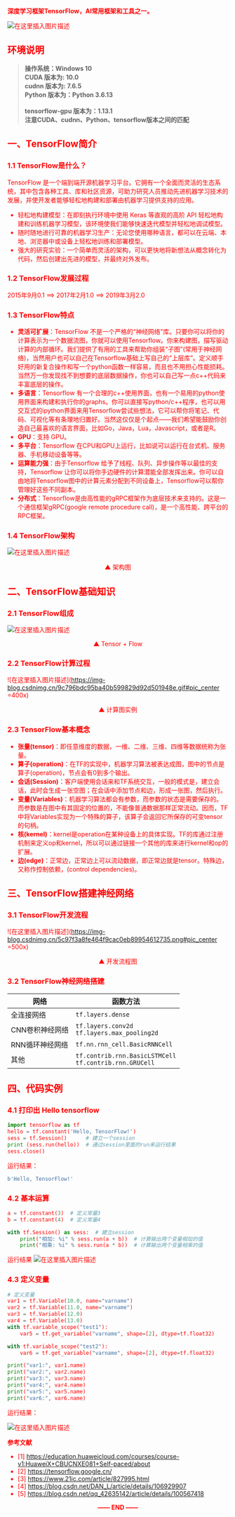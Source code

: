 <font color=red><b>深度学习框架TensorFlow，AI常用框架和工具之一。</b>

![在这里插入图片描述](https://img-blog.csdnimg.cn/231575b28cd844ba8e428702b650abf4.png)



## 环境说明
>**操作系统：Windows 10** 
> \
> **CUDA 版本为: 10.0**
> \
> **cudnn 版本为: 7.6.5**
> \
> **Python 版本为：Python 3.6.13**	
> \
> **tensorflow-gpu 版本为：1.13.1**
> \
> **注意CUDA、cudnn、Python、tensorflow版本之间的匹配**


## 一、TensorFlow简介
### 1.1 TensorFlow是什么？
TensorFlow 是一个端到端开源机器学习平台。它拥有一个全面而灵活的生态系统，其中包含各种工具、库和社区资源，可助力研究人员推动先进机器学习技术的发展，并使开发者能够轻松地构建和部署由机器学习提供支持的应用。

- 轻松地构建模型：在即刻执行环境中使用 Keras 等直观的高阶 API 轻松地构建和训练机器学习模型，该环境使我们能够快速迭代模型并轻松地调试模型。
- 随时随地进行可靠的机器学习生产：无论您使用哪种语言，都可以在云端、本地、浏览器中或设备上轻松地训练和部署模型。
- 强大的研究实验：一个简单而灵活的架构，可以更快地将新想法从概念转化为代码，然后创建出先进的模型，并最终对外发布。

### 1.2 TensorFlow发展过程

2015年9月0.1   $\implies$  2017年2月1.0  $\implies$  2019年3月2.0

### 1.3 TensorFlow特点 
- **灵活可扩展**：TensorFlow 不是一个严格的“神经网络”库。只要你可以将你的计算表示为一个数据流图，你就可以使用Tensorflow。你来构建图，描写驱动计算的内部循环。我们提供了有用的工具来帮助你组装“子图”(常用于神经网络)，当然用户也可以自己在Tensorflow基础上写自己的“上层库”。定义顺手好用的新复合操作和写一个python函数一样容易，而且也不用担心性能损耗。当然万一你发现找不到想要的底层数据操作，你也可以自己写一点c++代码来丰富底层的操作。
- **多语言**：Tensorflow 有一个合理的c++使用界面，也有一个易用的python使用界面来构建和执行你的graphs。你可以直接写python/c++程序，也可以用交互式的ipython界面来用Tensorflow尝试些想法，它可以帮你将笔记、代码、可视化等有条理地归置好。当然这仅仅是个起点——我们希望能鼓励你创造自己最喜欢的语言界面，比如Go，Java，Lua，Javascript，或者是R。
- **GPU**：支持 GPU。
- **多平台**：Tensorflow 在CPU和GPU上运行，比如说可以运行在台式机、服务器、手机移动设备等等。
- **运算能力强**：由于Tensorflow 给予了线程、队列、异步操作等以最佳的支持，Tensorflow 让你可以将你手边硬件的计算潜能全部发挥出来。你可以自由地将Tensorflow图中的计算元素分配到不同设备上，Tensorflow可以帮你管理好这些不同副本。
- **分布式**：Tensorflow是由高性能的gRPC框架作为底层技术来支持的。这是一个通信框架gRPC(google remote procedure call)，是一个高性能、跨平台的RPC框架。

### 1.4 TensorFlow架构
![在这里插入图片描述](https://img-blog.csdnimg.cn/9493b0a70bd04c70a6c9dd84b5e86c6a.png)
<p align="center">▲ 架构图</p>

## 二、TensorFlow基础知识
### 2.1 TensorFlow组成
![在这里插入图片描述](https://img-blog.csdnimg.cn/cf323e2e3e3d4ea193ccc5de95606774.png#pic_center)
<p align="center">▲ Tensor + Flow </p>

### 2.2 TensorFlow计算过程
![在这里插入图片描述](https://img-blog.csdnimg.cn/9c796bdc95ba40b599829d92d501948e.gif#pic_center =400x)
<p align="center">▲ 计算图实例</p>

### 2.3 TensorFlow基本概念
- **张量(tensor)**：即任意维度的数据，一维、二维、三维、四维等数据统称为张量。
- **算子(operation)**：在TF的实现中，机器学习算法被表达成图，图中的节点是算子(operation)，节点会有0到多个输出。
- **会话(Session)**：客户端使用会话来和TF系统交互，一般的模式是，建立会话，此时会生成一张空图；在会话中添加节点和边，形成一张图，然后执行。
- **变量(Variables)**：机器学习算法都会有参数，而参数的状态是需要保存的。而参数是在图中有其固定的位置的，不能像普通数据那样正常流动。因而，TF中将Variables实现为一个特殊的算子，该算子会返回它所保存的可变tensor的句柄。
- **核(kernel)**：kernel是operation在某种设备上的具体实现。TF的库通过注册机制来定义op和kernel，所以可以通过链接一个其他的库来进行kernel和op的扩展。
- **边(edge)**：正常边，正常边上可以流动数据，即正常边就是tensor。特殊边，又称作控制依赖，(control dependencies)。

## 三、TensorFlow搭建神经网络
### 3.1 TensorFlow开发流程

![在这里插入图片描述](https://img-blog.csdnimg.cn/5c97f3a8fe464f9cac0eb89954612735.png#pic_center =500x)
<p align="center">▲ 开发流程图</p>

### 3.2 TensorFlow神经网络搭建
|网络| 函数方法 |
|--|--|
| 全连接网络 | `tf.layers.dense` |
CNN卷积神经网络|`tf.layers.conv2d`<br>`tf.layers.max_pooling2d`
RNN循环神经网络|`tf.nn.rnn_cell.BasicRNNCell`
其他|`tf.contrib.rnn.BasicLSTMCell`<br>`tf.contrib.rnn.GRUCell`

## 四、代码实例
### 4.1 打印出 Hello tensorflow
```python
import tensorflow as tf
hello = tf.constant('Hello, TensorFlow!')
sess = tf.Session()      # 建立一个session
print (sess.run(hello))  # 通过session里面的run来运行结果
sess.close()
```
运行结果：

```python
b'Hello, TensorFlow!'
```

### 4.2 基本运算
```python
a = tf.constant(3)  # 定义常量3
b = tf.constant(4)  # 定义常量4

with tf.Session() as sess:  # 建立session
    print("相加: %i" % sess.run(a + b))  # 计算输出两个变量相加的值
    print("相乘: %i" % sess.run(a * b))  # 计算输出两个变量相乘的值
```
运行结果
![在这里插入图片描述](https://img-blog.csdnimg.cn/23d63dec60fb40528f1c464918fba0ef.png)
### 4.3 定义变量

```python
# 定义变量
var1 = tf.Variable(10.0, name="varname")
var2 = tf.Variable(11.0, name="varname")
var3 = tf.Variable(12.0)
var4 = tf.Variable(13.0)
with tf.variable_scope("test1"):
    var5 = tf.get_variable("varname", shape=[2], dtype=tf.float32)

with tf.variable_scope("test2"):
    var6 = tf.get_variable("varname", shape=[2], dtype=tf.float32)

print("var1:", var1.name)
print("var2:", var2.name)
print("var3:", var3.name)
print("var4:", var4.name)
print("var5:", var5.name)
print("var6:", var6.name)
```
运行结果：

![在这里插入图片描述](https://img-blog.csdnimg.cn/98479081ea994f4e8ac45d2f06b52dc0.png)





**参考文献**
- [1] https://education.huaweicloud.com/courses/course-v1:HuaweiX+CBUCNXE081+Self-paced/about
- [2] https://tensorflow.google.cn/
- [3] https://www.21ic.com/article/827995.html
- [4] https://blog.csdn.net/DAN_L/article/details/106929907
- [5] https://blog.csdn.net/qq_42635142/article/details/100567418


<p align="center"><strong>—— END ——</strong></center>



